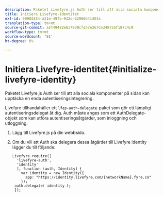 ```yaml
---
description: Paketet Livefyre.js Auth ser till att alla sociala komponenter på sidan kan upptäcka en enda autentiseringsintegrering.
title: Initiera Livefyre-identitet
exl-id: 9990d284-a21e-49fb-932c-62906b41484a
translation-type: tm+mt
source-git-commit: a2449482e617939cfda7e367da34875bf187c4c9
workflow-type: tm+mt
source-wordcount: '91'
ht-degree: 0%

---
```


# Initiera Livefyre-identitet{#initialize-livefyre-identity}

Paketet Livefyre.js Auth ser till att alla sociala komponenter på sidan kan upptäcka en enda autentiseringsintegrering.

Livefyre tillhandahåller ett `lfep-auth-delegate`-paket som gör ett lämpligt autentiseringsdelegat åt dig. Auth måste anges som ett AuthDelegate-objekt som kan utföra autentiseringsåtgärder, som inloggning och utloggning.

1. Lägg till Livefyre.js på din webbsida.
1. Om du vill att Auth ska delegera dessa åtgärder till Livefyre Identity lägger du till följande:

   ```
   Livefyre.require([ 
     'livefyre-auth', 
     'identity' 
     ], function (auth, Identity) { 
       var identity = new Identity({ 
         app: "https://identity.livefyre.com/{networkName}.fyre.co" 
       }); 
    auth.delegate( identity ); 
    });
   ```
